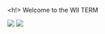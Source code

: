 
<h!> Welcome to the WIl TERM </h1>

<img src="https://media.giphy.com/media/noyBeNjH4nbtXV5ZLA/giphy.gif" >

<img src="https://media.giphy.com/media/ZCHZbAGtpnLyfhLRUo/giphy.gif">


